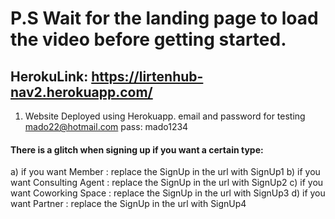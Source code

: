 # P.S Wait for the landing page to load the video before getting started.
## HerokuLink: https://lirtenhub-nav2.herokuapp.com/
1) Website Deployed using Herokuapp. email and password for testing mado22@hotmail.com  pass: mado1234
#### There is a glitch when signing up if you want a certain type: 
a) if you want Member : replace the SignUp in the url with SignUp1
b) if you want Consulting Agent : replace the SignUp in the url with SignUp2
c) if you want Coworking Space : replace the SignUp in the url with SignUp3
d) if you want Partner : replace the SignUp in the url with SignUp4
 
